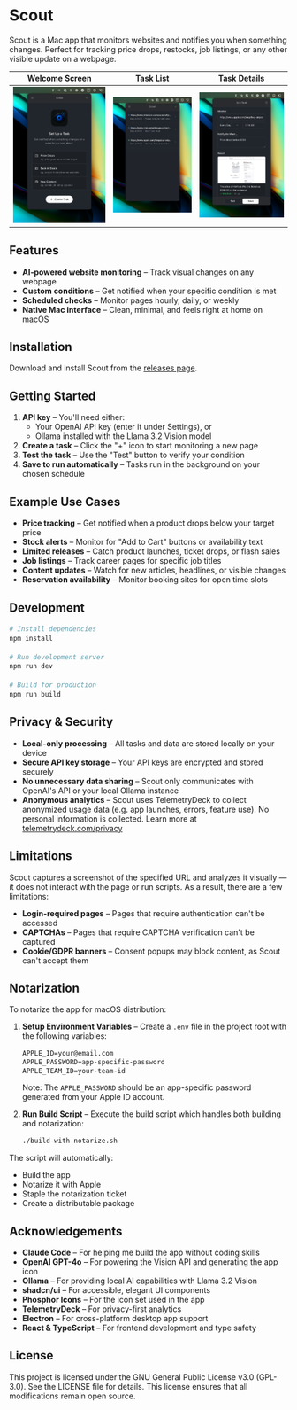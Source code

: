 # Scout

Scout is a Mac app that monitors websites and notifies you when something changes. Perfect for tracking price drops, restocks, job listings, or any other visible update on a webpage.

| Welcome Screen | Task List | Task Details |
|:-------------:|:---------:|:------------:|
| ![Welcome Screen](/public/01_welcome@2x.png) | ![Task List](/public/02_list@2x.png) | ![Task Details](/public/03_task@2x.png) |

## Features

- **AI-powered website monitoring** – Track visual changes on any webpage  
- **Custom conditions** – Get notified when your specific condition is met  
- **Scheduled checks** – Monitor pages hourly, daily, or weekly  
- **Native Mac interface** – Clean, minimal, and feels right at home on macOS

## Installation

Download and install Scout from the [releases page](https://github.com/gustavscirulis/scout/releases).

## Getting Started

1. **API key** – You'll need either:  
   - Your OpenAI API key (enter it under Settings), or  
   - Ollama installed with the Llama 3.2 Vision model  
2. **Create a task** – Click the "+" icon to start monitoring a new page  
3. **Test the task** – Use the "Test" button to verify your condition  
4. **Save to run automatically** – Tasks run in the background on your chosen schedule

## Example Use Cases

- **Price tracking** – Get notified when a product drops below your target price  
- **Stock alerts** – Monitor for "Add to Cart" buttons or availability text  
- **Limited releases** – Catch product launches, ticket drops, or flash sales  
- **Job listings** – Track career pages for specific job titles  
- **Content updates** – Watch for new articles, headlines, or visible changes  
- **Reservation availability** – Monitor booking sites for open time slots

## Development

```bash
# Install dependencies
npm install

# Run development server
npm run dev

# Build for production
npm run build
```

## Privacy & Security

- **Local-only processing** – All tasks and data are stored locally on your device  
- **Secure API key storage** – Your API keys are encrypted and stored securely  
- **No unnecessary data sharing** – Scout only communicates with OpenAI's API or your local Ollama instance  
- **Anonymous analytics** – Scout uses TelemetryDeck to collect anonymized usage data (e.g. app launches, errors, feature use). No personal information is collected. Learn more at [telemetrydeck.com/privacy](https://telemetrydeck.com/privacy)

## Limitations

Scout captures a screenshot of the specified URL and analyzes it visually — it does not interact with the page or run scripts. As a result, there are a few limitations:

- **Login-required pages** – Pages that require authentication can't be accessed  
- **CAPTCHAs** – Pages that require CAPTCHA verification can't be captured  
- **Cookie/GDPR banners** – Consent popups may block content, as Scout can't accept them  

## Notarization

To notarize the app for macOS distribution:

1. **Setup Environment Variables** – Create a `.env` file in the project root with the following variables:
   ```
   APPLE_ID=your@email.com
   APPLE_PASSWORD=app-specific-password
   APPLE_TEAM_ID=your-team-id
   ```
   Note: The `APPLE_PASSWORD` should be an app-specific password generated from your Apple ID account.

2. **Run Build Script** – Execute the build script which handles both building and notarization:
   ```bash
   ./build-with-notarize.sh
   ```

The script will automatically:
- Build the app
- Notarize it with Apple
- Staple the notarization ticket
- Create a distributable package

## Acknowledgements

- **Claude Code** – For helping me build the app without coding skills
- **OpenAI GPT-4o** – For powering the Vision API and generating the app icon
- **Ollama** – For providing local AI capabilities with Llama 3.2 Vision
- **shadcn/ui** – For accessible, elegant UI components
- **Phosphor Icons** – For the icon set used in the app
- **TelemetryDeck** – For privacy-first analytics
- **Electron** – For cross-platform desktop app support
- **React & TypeScript** – For frontend development and type safety

## License

This project is licensed under the GNU General Public License v3.0 (GPL-3.0). See the LICENSE file for details. This license ensures that all modifications remain open source.